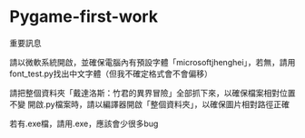 # Pygame-first-work

重要訊息

請以微軟系統開啟，並確保電腦內有預設字體「microsoftjhenghei」，若無，請用font_test.py找出中文字體（但我不確定格式會不會偏移）

請把整個資料夾「戴達洛斯：竹君的異界冒險」全部抓下來，以確保檔案相對位置不變
開啟.py檔案時，請以編譯器開啟「整個資料夾」，以確保圖片相對路徑正確

若有.exe檔，請用.exe，應該會少很多bug
